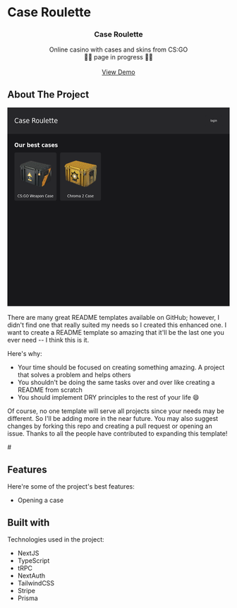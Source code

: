 # Case Roulette
<div align="center">
 <h3 align="center">Case Roulette</h3>

  <p align="center">
    Online casino with cases and skins from CS:GO
    <br />
    🚧🚧 page in progress 🚧🚧
    <br />
    <br />
    <a href="https://case-roulette.vercel.app/" target="_blank">View Demo</a>
  </p>
</div>

## About The Project

<img src="https://github.com/whoyoux/case_roulette/raw/main/readme/front-page.png?raw=true" alt="project-screenshot" width="600" height="450/">

There are many great README templates available on GitHub; however, I didn't find one that really suited my needs so I created this enhanced one. I want to create a README template so amazing that it'll be the last one you ever need -- I think this is it.

Here's why:
* Your time should be focused on creating something amazing. A project that solves a problem and helps others
* You shouldn't be doing the same tasks over and over like creating a README from scratch
* You should implement DRY principles to the rest of your life :smile:

Of course, no one template will serve all projects since your needs may be different. So I'll be adding more in the near future. You may also suggest changes by forking this repo and creating a pull request or opening an issue. Thanks to all the people have contributed to expanding this template!

#<h2>Features</h2>
Here're some of the project's best features:
*   Opening a case


<h2>Built with</h2>

Technologies used in the project:

*   NextJS
*   TypeScript
*   tRPC
*   NextAuth
*   TailwindCSS
*   Stripe
*   Prisma

